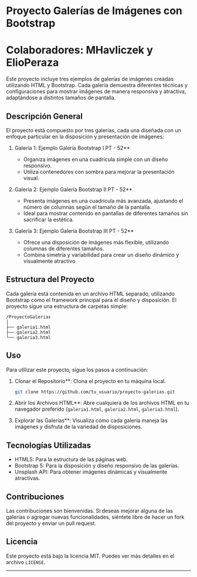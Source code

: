 # Proyecto Galerías de Imágenes con Bootstrap

# Colaboradores: MHavliczek y ElioPeraza

Este proyecto incluye tres ejemplos de galerías de imágenes creadas utilizando HTML y Bootstrap. Cada galería demuestra diferentes técnicas y configuraciones para mostrar imágenes de manera responsiva y atractiva, adaptándose a distintos tamaños de pantalla.

## Descripción General

El proyecto está compuesto por tres galerías, cada una diseñada con un enfoque particular en la disposición y presentación de imágenes:

1. Galería 1: Ejemplo Galería Bootstrap I PT - 52**
   - Organiza imágenes en una cuadrícula simple con un diseño responsivo.
   - Utiliza contenedores con sombra para mejorar la presentación visual.

2. Galería 2: Ejemplo Galería Bootstrap II PT - 52**
   - Presenta imágenes en una cuadrícula más avanzada, ajustando el número de columnas según el tamaño de la pantalla.
   - Ideal para mostrar contenido en pantallas de diferentes tamaños sin sacrificar la estética.

3. Galería 3: Ejemplo Galería Bootstrap III PT - 52**
   - Ofrece una disposición de imágenes más flexible, utilizando columnas de diferentes tamaños.
   - Combina simetría y variabilidad para crear un diseño dinámico y visualmente atractivo.

## Estructura del Proyecto

Cada galería está contenida en un archivo HTML separado, utilizando Bootstrap como el framework principal para el diseño y disposición. El proyecto sigue una estructura de carpetas simple:

```
/ProyectoGalerias
│
├── galeria1.html
├── galeria2.html
└── galeria3.html
```

## Uso

Para utilizar este proyecto, sigue los pasos a continuación:

1. Clonar el Repositorio**: Clona el proyecto en tu máquina local.
    ```bash
    git clone https://github.com/tu_usuario/proyecto-galerias.git
    ```
2. Abrir los Archivos HTML**: Abre cualquiera de los archivos HTML en tu navegador preferido (`galeria1.html`, `galeria2.html`, `galeria3.html`).

3. Explorar las Galerías**: Visualiza cómo cada galería maneja las imágenes y disfruta de la variedad de disposiciones.

## Tecnologías Utilizadas

- HTML5: Para la estructura de las páginas web.
- Bootstrap 5: Para la disposición y diseño responsivo de las galerías.
- Unsplash API: Para obtener imágenes dinámicas y visualmente atractivas.

## Contribuciones

Las contribuciones son bienvenidas. Si deseas mejorar alguna de las galerías o agregar nuevas funcionalidades, siéntete libre de hacer un fork del proyecto y enviar un pull request.

## Licencia

Este proyecto está bajo la licencia MIT. Puedes ver más detalles en el archivo `LICENSE`.

---